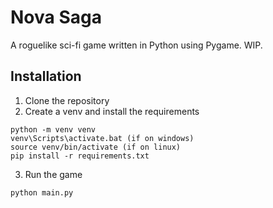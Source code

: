 # Nova Saga
A roguelike sci-fi game written in Python using Pygame. WIP.

## Installation
1. Clone the repository
2. Create a venv and install the requirements
```
python -m venv venv
venv\Scripts\activate.bat (if on windows)
source venv/bin/activate (if on linux)
pip install -r requirements.txt
```
3. Run the game
```
python main.py
```